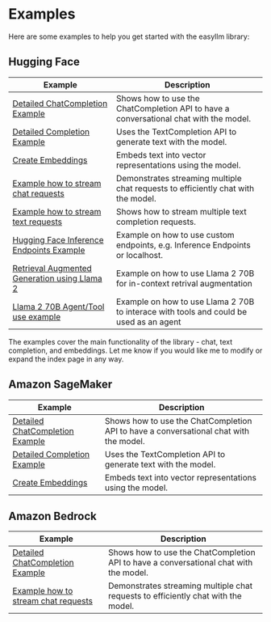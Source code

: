 # Examples

Here are some examples to help you get started with the easyllm library:

## Hugging Face

| Example                                                                 | Description                                                                            |
| ----------------------------------------------------------------------- | -------------------------------------------------------------------------------------- |
| [Detailed ChatCompletion Example](chat-completion-api)                  | Shows how to use the ChatCompletion API to have a conversational chat with the model.  |
| [Detailed Completion Example](text-completion-api)                      | Uses the TextCompletion API to generate text with the model.                           |
| [Create Embeddings](get-embeddings)                                     | Embeds text into vector representations using the model.                               |
| [Example how to stream chat requests](stream-chat-completions)          | Demonstrates streaming multiple chat requests to efficiently chat with the model.      |
| [Example how to stream text requests](stream-text-completions)          | Shows how to stream multiple text completion requests.                                 |
| [Hugging Face Inference Endpoints Example](inference-endpoints-example) | Example on how to use custom endpoints, e.g. Inference Endpoints or localhost.         |
| [Retrieval Augmented Generation using Llama 2](llama2-rag-example)      | Example on how to use Llama 2 70B for in-context retrival augmentation                 |
| [Llama 2 70B Agent/Tool use example ](llama2-agent-example)             | Example on how to use Llama 2 70B to interace with tools and could be used as an agent |

The examples cover the main functionality of the library - chat, text completion, and embeddings. Let me know if you would like me to modify or expand the index page in any way.

## Amazon SageMaker

| Example                                                          | Description                                                                           |
| ---------------------------------------------------------------- | ------------------------------------------------------------------------------------- |
| [Detailed ChatCompletion Example](sagemaker-chat-completion-api) | Shows how to use the ChatCompletion API to have a conversational chat with the model. |
| [Detailed Completion Example](sagemaker-text-completion-api)     | Uses the TextCompletion API to generate text with the model.                          |
| [Create Embeddings](sagemaker-get-embeddings)                    | Embeds text into vector representations using the model.                              |

## Amazon Bedrock

| Example                                                                | Description                                                                           |
| ---------------------------------------------------------------------- | ------------------------------------------------------------------------------------- |
| [Detailed ChatCompletion Example](bedrock-chat-completion-api)         | Shows how to use the ChatCompletion API to have a conversational chat with the model. |
| [Example how to stream chat requests](bedrock-stream-chat-completions) | Demonstrates streaming multiple chat requests to efficiently chat with the model.     |
